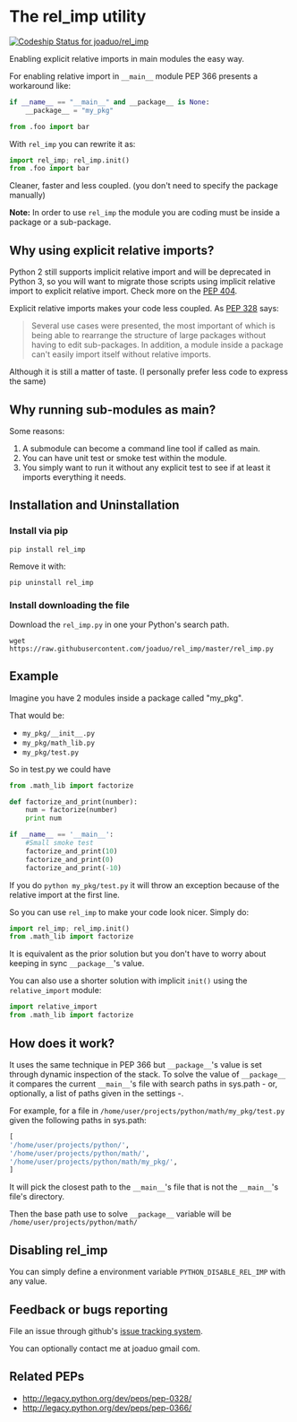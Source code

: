 # The rel_imp utility

[ ![Codeship Status for joaduo/rel_imp](https://codeship.com/projects/6634b790-b2f6-0132-44e8-3a4b0bbda320/status?branch=master)](https://codeship.com/projects/70108)

Enabling explicit relative imports in main modules the easy way.

For enabling relative import in `__main__` module PEP 366 presents a workaround like:
```python
if __name__ == "__main__" and __package__ is None:
    __package__ = "my_pkg"

from .foo import bar
```

With `rel_imp` you can rewrite it as:
```python
import rel_imp; rel_imp.init()
from .foo import bar
```

Cleaner, faster and less coupled. (you don't need to specify the package manually)

**Note:** In order to use `rel_imp` the module you are coding must be inside a package or a sub-package. 

## Why using explicit relative imports? 

Python 2 still supports implicit relative import and will be deprecated in Python 3, so you will want to migrate those scripts using implicit relative import to explicit relative import. Check more on the [PEP 404](http://legacy.python.org/dev/peps/pep-0404/#id18).

Explicit relative imports makes your code less coupled. As [PEP 328](http://legacy.python.org/dev/peps/pep-0328/#rationale-for-relative-imports) says:

> Several use cases were presented, the most important of which is being able to rearrange the structure of large packages without having to edit sub-packages. In addition, a module inside a package can't easily import itself without relative imports. 

Although it is still a matter of taste. (I personally prefer less code to express the same)

## Why running sub-modules as main?

Some reasons:

1. A submodule can become a command line tool if called as main.
2. You can have unit test or smoke test within the module.
3. You simply want to run it without any explicit test to see if at least it imports everything it needs.  

## Installation and Uninstallation

### Install via pip
```
pip install rel_imp
```
Remove it with:
```
pip uninstall rel_imp
```

### Install downloading the file
Download the `rel_imp.py` in one your Python's search path.

```
wget https://raw.githubusercontent.com/joaduo/rel_imp/master/rel_imp.py
```

## Example

Imagine you have 2 modules inside a package called "my_pkg".

That would be:

* `my_pkg/__init__.py`
* `my_pkg/math_lib.py`
* `my_pkg/test.py`

So in test.py we could have

```python
from .math_lib import factorize

def factorize_and_print(number):
    num = factorize(number)
    print num

if __name__ == '__main__':
    #Small smoke test
    factorize_and_print(10)
    factorize_and_print(0)
    factorize_and_print(-10)
```

If you do `python my_pkg/test.py` it will throw an exception because of the relative import at the first line.

So you can use `rel_imp` to make your code look nicer. Simply do:

```python
import rel_imp; rel_imp.init()
from .math_lib import factorize
```

It is equivalent as the prior solution but you don't have to worry about keeping in sync `__package__`'s value.

You can also use a shorter solution with implicit `init()` using the `relative_import` module:

```python
import relative_import
from .math_lib import factorize
```

## How does it work?

It uses the same technique in PEP 366 but `__package__`'s value is set through dynamic inspection of the stack. To solve the value of `__package__` it compares the current `__main__`'s file with search paths in sys.path - or, optionally, a list of paths given in the settings -.

For example, for a file in `/home/user/projects/python/math/my_pkg/test.py` given the following paths in sys.path:
```python
[
'/home/user/projects/python/',
'/home/user/projects/python/math/',
'/home/user/projects/python/math/my_pkg/',
]
```
It will pick the closest path to the `__main__`'s file that is not the `__main__`'s file's directory.

Then the base path use to solve `__package__` variable will be `/home/user/projects/python/math/`

## Disabling rel_imp

You can simply define a environment variable `PYTHON_DISABLE_REL_IMP` with any value.

## Feedback or bugs reporting

File an issue through github's [issue tracking system](https://github.com/joaduo/rel_imp/issues).

You can optionally contact me at joaduo gmail com.

## Related PEPs

* http://legacy.python.org/dev/peps/pep-0328/
* http://legacy.python.org/dev/peps/pep-0366/
